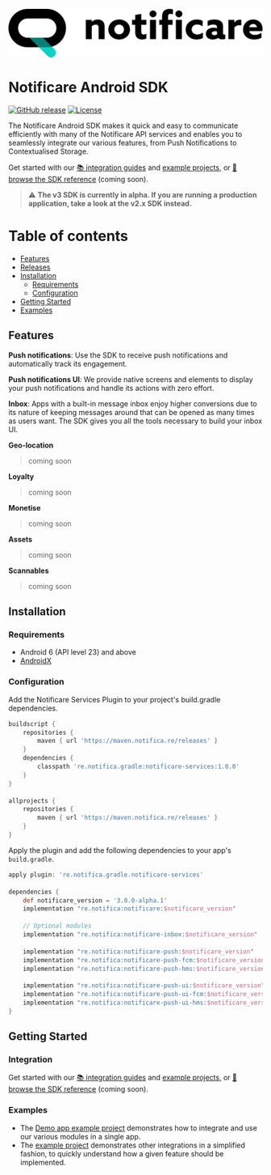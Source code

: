 [<img src="https://raw.githubusercontent.com/notificare/notificare-sdk-android/main/assets/logo.png"/>](https://notificare.com)

# Notificare Android SDK

[![GitHub release](https://img.shields.io/github/v/release/notificare/notificare-sdk-android?include_prereleases)](https://github.com/notificare/notificare-sdk-android/releases)
[![License](https://img.shields.io/github/license/notificare/notificare-sdk-android)](https://github.com/notificare/notificare-sdk-android/blob/main/LICENSE)

The Notificare Android SDK makes it quick and easy to communicate efficiently with many of the Notificare API services and enables you to seamlessly integrate our various features, from Push Notifications to Contextualised Storage.

Get started with our [📚 integration guides](https://docs.notifica.re/sdk/v3/android/setup) and [example projects](#examples), or [📘 browse the SDK reference]() (coming soon).


> :warning: **The v3 SDK is currently in alpha. If you are running a production application, take a look at the v2.x SDK instead.**


Table of contents
=================

* [Features](#features)
* [Releases](#releases)
* [Installation](#installation)
  * [Requirements](#requirements)
  * [Configuration](#configuration)
* [Getting Started](#getting-started)
* [Examples](#examples)


## Features

**Push notifications**: Use the SDK to receive push notifications and automatically track its engagement.

**Push notifications UI**: We provide native screens and elements to display your push notifications and handle its actions with zero effort.

**Inbox**: Apps with a built-in message inbox enjoy higher conversions due to its nature of keeping messages around that can be opened as many times as users want. The SDK gives you all the tools necessary to build your inbox UI.

**Geo-location**
> coming soon

**Loyalty**
> coming soon

**Monetise**
> coming soon

**Assets**
> coming soon

**Scannables**
> coming soon


## Installation

### Requirements

* Android 6 (API level 23) and above
* [AndroidX](https://developer.android.com/jetpack/androidx)

### Configuration

Add the Notificare Services Plugin to your project's build.gradle dependencies.

```gradle
buildscript {
    repositories {
        maven { url 'https://maven.notifica.re/releases' }
    }
    dependencies {
        classpath 're.notifica.gradle:notificare-services:1.0.0'
    }
}

allprojects {
    repositories {
        maven { url 'https://maven.notifica.re/releases' }
    }
}
```

Apply the plugin and add the following dependencies to your app's `build.gradle`.

```gradle
apply plugin: 're.notifica.gradle.notificare-services'

dependencies {
    def notificare_version = '3.0.0-alpha.1'
    implementation "re.notifica:notificare:$notificare_version"

    // Optional modules
    implementation "re.notifica:notificare-inbox:$notificare_version"

    implementation "re.notifica:notificare-push:$notificare_version"
    implementation "re.notifica:notificare-push-fcm:$notificare_version"
    implementation "re.notifica:notificare-push-hms:$notificare_version"

    implementation "re.notifica:notificare-push-ui:$notificare_version"
    implementation "re.notifica:notificare-push-ui-fcm:$notificare_version"
    implementation "re.notifica:notificare-push-ui-hms:$notificare_version"
}
```

## Getting Started

### Integration
Get started with our [📚 integration guides](https://docs.notifica.re/sdk/v3/android/setup) and [example projects](#examples), or [📘 browse the SDK reference]() (coming soon).


### Examples
- The [Demo app example project](https://github.com/Notificare/notificare-demo-android) demonstrates how to integrate and use our various modules in a single app.
- The [example project](https://github.com/Notificare/notificare-sdk-android/tree/main/sample) demonstrates other integrations in a simplified fashion, to quickly understand how a given feature should be implemented.
